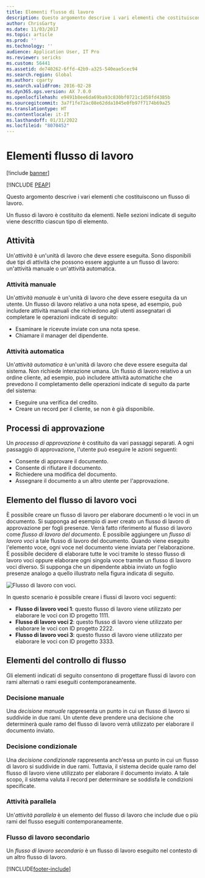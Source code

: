 ```yaml
---
title: Elementi flusso di lavoro
description: Questo argomento descrive i vari elementi che costituiscono un flusso di lavoro.
author: ChrisGarty
ms.date: 11/03/2017
ms.topic: article
ms.prod: ''
ms.technology: ''
audience: Application User, IT Pro
ms.reviewer: sericks
ms.custom: 56441
ms.assetid: de740262-6ffd-42b9-a325-540eae5cec94
ms.search.region: Global
ms.author: cgarty
ms.search.validFrom: 2016-02-28
ms.dyn365.ops.version: AX 7.0.0
ms.openlocfilehash: e9491b8ee6da69ba93c830bf0721c1d58fd4385b
ms.sourcegitcommit: 3a7f1fe72ac08e62dda1045e0fb97f7174b69a25
ms.translationtype: HT
ms.contentlocale: it-IT
ms.lasthandoff: 01/31/2022
ms.locfileid: "8070452"
---
```

# <a name="workflow-elements"></a>Elementi flusso di lavoro

[!include [banner](../includes/banner.md)]


[!INCLUDE [PEAP](../../../includes/peap-1.md)]

Questo argomento descrive i vari elementi che costituiscono un flusso di lavoro.

Un flusso di lavoro è costituito da elementi. Nelle sezioni indicate di seguito viene descritto ciascun tipo di elemento.

## <a name="tasks"></a>Attività

Un'*attività* è un'unità di lavoro che deve essere eseguita. Sono disponibili due tipi di attività che possono essere aggiunte a un flusso di lavoro: un'attività manuale o un'attività automatica.

### <a name="manual-task"></a>Attività manuale

Un'*attività manuale* è un'unità di lavoro che deve essere eseguita da un utente. Un flusso di lavoro relativo a una nota spese, ad esempio, può includere attività manuali che richiedono agli utenti assegnatari di completare le operazioni indicate di seguito:

- Esaminare le ricevute inviate con una nota spese.
- Chiamare il manager del dipendente.

### <a name="automated-task"></a>Attività automatica

Un'*attività automatica* è un'unità di lavoro che deve essere eseguita dal sistema. Non richiede interazione umana. Un flusso di lavoro relativo a un ordine cliente, ad esempio, può includere attività automatiche che prevedono il completamento delle operazioni indicate di seguito da parte del sistema:

- Eseguire una verifica del credito.
- Creare un record per il cliente, se non è già disponibile.

## <a name="approval-processes"></a>Processi di approvazione

Un *processo di approvazione* è costituito da vari passaggi separati. A ogni passaggio di approvazione, l'utente può eseguire le azioni seguenti:

- Consente di approvare il documento.
- Consente di rifiutare il documento.
- Richiedere una modifica del documento.
- Assegnare il documento a un altro utente per l'approvazione.

## <a name="line-item-workflow-elements"></a>Elemento del flusso di lavoro voci

È possibile creare un flusso di lavoro per elaborare documenti o le voci in un documento. Si supponga ad esempio di aver creato un flusso di lavoro di approvazione per fogli presenze. Verrà fatto riferimento al flusso di lavoro come *flusso di lavoro del documento*. È possibile aggiungere un *flusso di lavoro voci* a tale flusso di lavoro del documento. Quando viene eseguito l'elemento voce, ogni voce nel documento viene inviata per l'elaborazione. È possibile decidere di elaborare tutte le voci tramite lo stesso flusso di lavoro voci oppure elaborare ogni singola voce tramite un flusso di lavoro voci diverso. Si supponga che un dipendente abbia inviato un foglio presenze analogo a quello illustrato nella figura indicata di seguito.

![Flusso di lavoro con voci.](./media/workflow_lineitemworkflow.gif)

In questo scenario è possibile creare i flussi di lavoro voci seguenti:

- **Flusso di lavoro voci 1**: questo flusso di lavoro viene utilizzato per elaborare le voci con ID progetto 1111.
- **Flusso di lavoro voci 2**: questo flusso di lavoro viene utilizzato per elaborare le voci con ID progetto 2222.
- **Flusso di lavoro voci 3**: questo flusso di lavoro viene utilizzato per elaborare le voci con ID progetto 3333.

## <a name="flow-control-elements"></a>Elementi del controllo di flusso

Gli elementi indicati di seguito consentono di progettare flussi di lavoro con rami alternati o rami eseguiti contemporaneamente.

### <a name="manual-decision"></a>Decisione manuale

Una *decisione manuale* rappresenta un punto in cui un flusso di lavoro si suddivide in due rami. Un utente deve prendere una decisione che determinerà quale ramo del flusso di lavoro verrà utilizzato per elaborare il documento inviato.

### <a name="conditional-decision"></a>Decisione condizionale

Una *decisione condizionale* rappresenta anch'essa un punto in cui un flusso di lavoro si suddivide in due rami. Tuttavia, il sistema decide quale ramo del flusso di lavoro viene utilizzato per elaborare il documento inviato. A tale scopo, il sistema valuta il record per determinare se soddisfa le condizioni specificate.

### <a name="parallel-activity"></a>Attività parallela

Un'*attività parallela* è un elemento del flusso di lavoro che include due o più rami del flusso eseguiti contemporaneamente.

### <a name="subworkflow"></a>Flusso di lavoro secondario

Un *flusso di lavoro secondario* è un flusso di lavoro eseguito nel contesto di un altro flusso di lavoro.


[!INCLUDE[footer-include](../../../includes/footer-banner.md)]